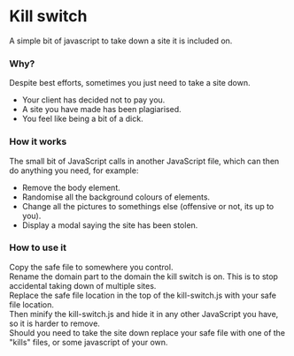 # Kill switch

A simple bit of javascript to take down a site it is included on.

### Why?
Despite best efforts, sometimes you just need to take a site down.

* Your client has decided not to pay you. 
* A site you have made has been plagiarised.
* You feel like being a bit of a dick.

### How it works
The small bit of JavaScript calls in another JavaScript file, which can then do anything you need, for example: 

* Remove the body element. 
* Randomise all the background colours of elements. 
* Change all the pictures to somethings else (offensive or not, its up to you). 
* Display a modal saying the site has been stolen.

### How to use it
Copy the safe file to somewhere you control.  
Rename the domain part to the domain the kill switch is on. This is to stop accidental taking down of multiple sites.  
Replace the safe file location in the top of the kill-switch.js with your safe file location.  
Then minify the kill-switch.js and hide it in any other JavaScript you have, so it is harder to remove.  
Should you need to take the site down replace your safe file with one of the "kills" files, or some javascript of your own.  
